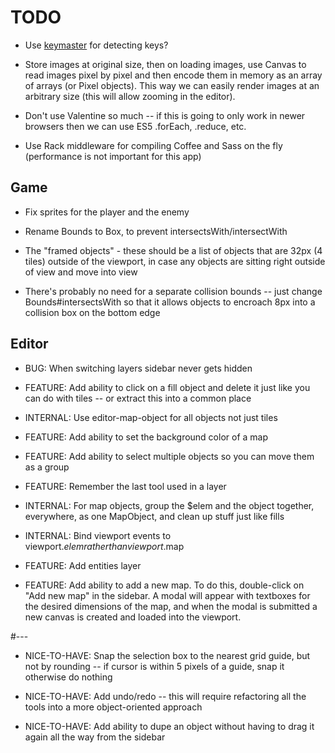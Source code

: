 # TODO

* Use [keymaster](https://github.com/madrobby/keymaster) for detecting keys?

* Store images at original size, then on loading images, use Canvas to read
  images pixel by pixel and then encode them in memory as an array of arrays (or
  Pixel objects). This way we can easily render images at an arbitrary size
  (this will allow zooming in the editor).

* Don't use Valentine so much -- if this is going to only work in newer browsers
  then we can use ES5 .forEach, .reduce, etc.

* Use Rack middleware for compiling Coffee and Sass on the fly
  (performance is not important for this app)

## Game

* Fix sprites for the player and the enemy

* Rename Bounds to Box, to prevent intersectsWith/intersectWith

* The "framed objects" - these should be a list of objects that are 32px (4
  tiles) outside of the viewport, in case any objects are sitting right outside
  of view and move into view

* There's probably no need for a separate collision bounds -- just change
  Bounds#intersectsWith so that it allows objects to encroach 8px into a
  collision box on the bottom edge

## Editor

* BUG: When switching layers sidebar never gets hidden

* FEATURE: Add ability to click on a fill object and delete it just like you can
  do with tiles -- or extract this into a common place

* INTERNAL: Use editor-map-object for all objects not just tiles

* FEATURE: Add ability to set the background color of a map

* FEATURE: Add ability to select multiple objects so you can move them as a
  group

* FEATURE: Remember the last tool used in a layer

* INTERNAL: For map objects, group the $elem and the object together,
  everywhere, as one MapObject, and clean up stuff just like fills

* INTERNAL: Bind viewport events to viewport.$elem rather than viewport.$map

* FEATURE: Add entities layer

* FEATURE: Add ability to add a new map. To do this, double-click on "Add new
  map" in the sidebar. A modal will appear with textboxes for the desired
  dimensions of the map, and when the modal is submitted a new canvas is created
  and loaded into the viewport.

#---

* NICE-TO-HAVE: Snap the selection box to the nearest grid guide, but not by
  rounding -- if cursor is within 5 pixels of a guide, snap it otherwise do
  nothing

* NICE-TO-HAVE: Add undo/redo -- this will require refactoring all the tools
  into a more object-oriented approach

* NICE-TO-HAVE: Add ability to dupe an object without having to drag it again
  all the way from the sidebar
